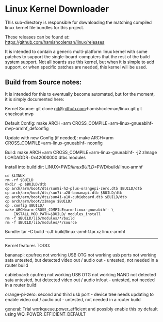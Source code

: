 Linux Kernel Downloader
=======================

This sub-directory is responsible for downloading the matching compiled
linux kernel file bundles for this project.

These releases can be found at:
    https://github.com/hamishcoleman/linux/releases

It is intended to contain a generic multi-platform linux kernel with some
patches to support the single-board-computers that the rest of the build
system support.  Not all boards use this kernel, but when it is simple to
add support, or when specific patches are needed, this kernel will be used.


Build from Source notes:
------------------------

It is intended for this to eventually become automated, but for the moment,
it is simply documented here:

Kernel Source:
    git clone git@github.com:hamishcoleman/linux.git
    git checkout mvp

Default Config:
    make ARCH=arm CROSS_COMPILE=arm-linux-gnueabihf- mvp-armhf_defconfig

Update with new Config (if needed):
    make ARCH=arm CROSS_COMPILE=arm-linux-gnueabihf- nconfig

Build:
    make ARCH=arm CROSS_COMPILE=arm-linux-gnueabihf- -j2 zImage LOADADDR=0x42000000 dtbs modules

Install into build dir:
    LINUX=$PWD/linux
    BUILD=$PWD/build/linux-armhf

    cd $LINUX
    rm -rf $BUILD
    mkdir -p $BUILD/dtb
    cp arch/arm/boot/dts/sun8i-h2-plus-orangepi-zero.dtb $BUILD/dtb
    cp arch/arm/boot/dts/sun7i-a20-bananapi.dtb $BUILD/dtb
    cp arch/arm/boot/dts/sun4i-a10-cubieboard.dtb $BUILD/dtb
    cp arch/arm/boot/zImage $BUILD/
    cp .config $BUILD/
    make ARCH=arm CROSS_COMPILE=arm-linux-gnueabihf- \
        INSTALL_MOD_PATH=$BUILD/ modules_install
    rm -f $BUILD/lib/modules/*/build
    rm -f $BUILD/lib/modules/*/source

Bundle:
    tar -C build -cJf build/linux-armhf.tar.xz linux-armhf


---
Kernel features TODO:

bananapi:
    cpufreq not working
    USB OTG not working
    usb ports not working
    sata untested, but detected
    video out / audio out - untested, not needed in a router build

cubieboard:
    cpufreq not working
    USB OTG not working
    NAND not detected
    sata untested, but detected
    video out / audio in/out - untested, not needed in a router build

orange-pi-zero:
    second and third usb port - device tree needs updating to enable
    video out / audio out - untested, not needed in a router build

general:
    Trial workqueue.power_efficient and possibly enable this by default
    using WQ_POWER_EFFICIENT_DEFAULT

